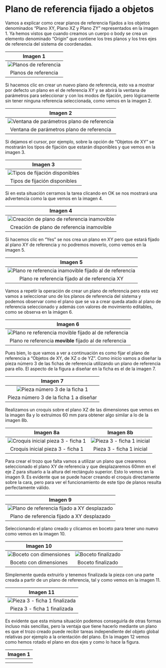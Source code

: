 # Plano de referencia fijado a objetos

Vamos a explicar como crear planos de referencia fijados a los objetos denominados “Plano XY, Plano XZ y Plano ZY” representados en la imagen 1. Ya hemos vistos que cuando creamos un cuerpo o body se crea un elemento denominado “Origin” que contiene los tres planos y los tres ejes de referencia del sistema de coordenadas.

<center>

| Imagen 1 |
|:-:|  
| ![Planos de referencia](../img/04/04-1.png) |
| Planos de referencia |  

</center>

Si hacemos clic en crear un nuevo plano de referencia, esto va a mostrar por defecto un plano en el de referencia XY y se abrirá la ventana de parámetros para seleccionar y con los modos de fijación, pero lógicamente sin tener ninguna referencia seleccionada, como vemos en la imagen 2.

<center>

| Imagen 2 |
|:-:|  
| ![Ventana de parámetros plano de referencia](../img/04/04-2.png) |
| Ventana de parámetros plano de referencia |  

</center>

Si dejamos el cursor, por ejemplo, sobre la opción de “Objetos de XY” se mostrarán los tipos de fijación que estarán disponibles y que vemos en la imagen 3.

<center>

| Imagen 3 |
|:-:|  
| ![Tipos de fijación disponibles](../img/04/04-3.png) |
| Tipos de fijación disponibles |  

</center>

Si en esta situación cerramos la tarea clicando en OK se nos mostrará una advertencia como la que vemos en la imagen 4.

<center>

| Imagen 4 |
|:-:|  
| ![Creación de plano de referencia inamovible](../img/04/04-4.png) |
| Creación de plano de referencia inamovible |  

</center>

Si hacemos clic en “Yes” se nos crea un plano en XY pero que estará fijado al plano XY de referencia y no podremos moverlo, como vemos en la imagen 5.

<center>

| Imagen 5 |
|:-:|  
| ![Plano re referencia inamovible fijado al de referencia](../img/04/04-5.png) |
| Plano re referencia fijado al de referencia XY |  

</center>

Vamos a repetir la operación de crear un plano de referencia pero esta vez vamos a seleccionar uno de los planos de referencia del sistema y podemos observar como el plano que se va a crear queda atado al plano de referencia seleccionado y además con valores de movimiento editables, como se observa en la imágen 6.

<center>

| Imagen 6 |
|:-:|  
| ![Plano re referencia movible fijado al de referencia](../img/04/04-6.png) |
| Plano re referencia **movible** fijado al de referencia |  

</center>

Pues bien, lo que vamos a ver a continuación es como fijar el plano de referencia a “Objetos de XY, de XZ o de YZ”. Como inicio vamos a diseñar la pieza número 3 de las fichas de referencia utilizando un plano de referencia para ello. El aspecto de la figura a diseñar en la ficha es el de la imagen 7.

<center>

| Imagen 7 |
|:-:|  
| ![Pieza número 3 de la ficha 1](../img/04/04-7.png) |
| Pieza número 3 de la ficha 1 a diseñar |  

</center>

Realizamos un croquis sobre el plano XZ de las dimensiones que vemos en la imagen 8a y lo extruimos 60 mm para obtener algo similar a lo de la imagen 8b.

<center>

| Imagen 8a | Imagen 8b |
|:-:|:-:|
| ![Croquis inicial pieza 3 - ficha 1](../img/04/04-8a.png) | ![Pieza 3 - ficha 1 inicial](../img/04/04-8b.png) |
| Croquis inicial pieza 3 - ficha 1 | Pieza 3 - ficha 1 inicial |  

</center>

Para crear el trozo que falta vamos a utilizar un plano que crearemos seleccionado el plano XY de referencia y que desplazaremos 60mm en el eje Z para situarlo a la altura del rectángulo superior. Esto lo vemos en la imagen 9. Es evidente que se puede hacer creando el croquis directamente sobre la cara, pero para ver el funcionamiento de este tipo de planos resulta perfectamente válido.

<center>

| Imagen 9 |
|:-:|  
| ![Plano de referencia fijado a XY desplazado](../img/04/04-9.png) |
| Plano de referencia fijado a XY desplazado |  

</center>

Seleccionando el plano creado y clicamos en boceto para tener uno nuevo como vemos en la imagen 10.

<center>

| Imagen 10 | |
|:-:|:-:|  
| ![Boceto con dimensiones](../img/04/04-10a.png) | ![Boceto finalizado](../img/04/04-10b.png) |
| Boceto con dimensiones | Boceto finalizado |

</center>

Simplemente queda extruirlo y tenemos finalizada la pieza con una parte creada a partir de un plano de referencia, tal y como vemos en la imagen 11.

<center>

| Imagen 11 |
|:-:|  
| ![Pieza 3 - ficha 1 finalizada](../img/04/04-11.png) |
| Pieza 3 - ficha 1 finalizada |  

</center>

Es evidente que esta misma situación podemos conseguirla de otras formas incluso más sencillas, pero la ventaja que tiene hacerlo mediante un plano es que el trozo creado puede recibir tareas independiente del objeto global relativas por ejemplo a la orientación del plano. En la imagen 12 vemos como hemos rotado el plano en dos ejes y como lo hace la figura.








<center>

| Imagen 1 |
|:-:|  
| ![]() |
|  |  

</center>
